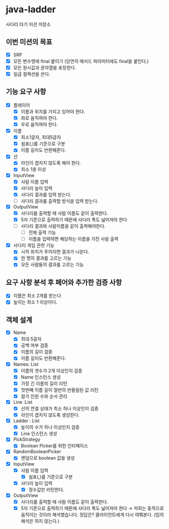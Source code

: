 # java-ladder

사다리 타기 미션 저장소

## 이번 미션의 목표
- [x] SRP
- [x] 모든 변수명에 final 붙이기 (당연히 메서드 파라미터에도 final을 붙인다.)
- [x] 모든 원시값과 문자열을 포장한다.
- [x] 일급 컬렉션을 쓴다.

## 기능 요구 사항
- [x] 플레이어
  - [x] 이름과 위치를 가지고 있어야 한다.
  - [x] 좌로 움직여야 한다.
  - [x] 우로 움직여야 한다.
- [x] 이름
    - [x] 최소1글자, 최대5글자
    - [x] 쉼표(,)를 기준으로 구분
    - [x] 이름 길이도 반환해준다.
- [x] 선
    - [x] 라인이 겹치지 않도록 해야 한다.
    - [x] 최소 1층 이상
- [x] InputView
    - [x] 사람 이름 입력
    - [x] 사다리 높이 입력
    - [x] 사다리 결과를 입력 받는다.
    - [ ] 사다리 결과를 출력할 방식을 입력 받는다.
- [x] OutputView
    - [x] 사다리를 출력할 때 사람 이름도 같이 출력한다.
    - [x] 5자 기준으로 출력하기 때문에 사다리 폭도 넓어져야 한다
    - [ ] 사다리 결과와 사람이름을 같이 출력해야한다.
      - [ ] 전체 출력 기능
      - [ ] 이름을 입력하면 해당하는 이름을 가진 사람 출력
- [x] 사다리 게임 관련 기능
  - [x] 시작 위치가 주어지면 결과가 나온다.
  - [x] 한 명의 결과를 고르는 기능
  - [x] 모든 사람들의 결과를 고르는 기능

## 요구 사항 분석 후  페어와 추가한 검증 사항
- [x] 이름은 최소 2개를 받는다
- [x] 높이는 최소 1 이상이다.

## 객체 설계
- [x] Name
  - [x] 최대 5글자
  - [x] 공백 여부 검증
  - [x] 이름의 길이 검증
  - [x] 이름 길이도 반환해준다.
- [x] Names: List<Name>
  - [x] 이름의 갯수가 2개 이상인지 검증
  - [x] Name 인스턴스 생성
  - [x] 가장 긴 이름의 길이 리턴
  - [x] 첫번째 이름 길이 절반의 반올림된 값 리턴
  - [x] 참가 인원 수와 순서 관리
- [x] Line :List <Boolean>
  - [x] 선의 연결 상태가 최소 하나 이상인지 검증
  - [x] 라인이 겹치지 않도록 생성한다.
- [x] Ladder : List<Line>
  - [x] 높이의 수가 하나 이상인지 검증
  - [x] Line 인스턴스 생성
- [x] PickStrategy
  - [x] Boolean Picker를 위한 인터페이스
- [x] RandomBooleanPicker
  - [x] 랜덤으로 boolean 값을 생성
- [x] InputView
  - [x] 사람 이름 입력
    - [x] 쉼표(,)를 기준으로 구분
  - [x] 사다리 높이 입력
    - [x] 정수값만 리턴한다.
- [x] OutputView
  - [x] 사다리를 출력할 때 사람 이름도 같이 출력한다.
  - [x] 5자 기준으로 출력하기 때문에 사다리 폭도 넓어져야 한다
 → 저희는 동적으로 움직이는 것이라 해석했습니다.
 정답은? 클라이언트에게 다시 여쭤본다. (임의 해석은 하지 않는다.)
